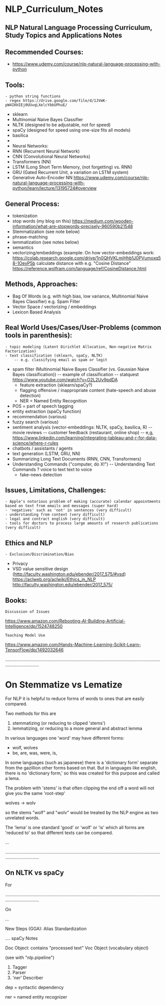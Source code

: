 # NLP_Curriculum_Notes
## NLP Natural Language Processing Curriculum, Study Topics and Applications Notes


## Recommended Courses:
- https://www.udemy.com/course/nlp-natural-language-processing-with-python

## Tools:
	- python string functions
	- regex https://drive.google.com/file/d/1JVmK-pW4IKHIEj0UUvqLXelcYbbUPhuE/
- sklearn
- Multinomial Naive Bayes Classifier
- NLTK (designed to be adjustable, not for speed)
- spaCy (designed for speed using one-size fits all models)
- basilica
- 
- Neural Networks:
- RNN (Recurrent Neural Network)
- CNN (Convolutional Neural Networks)
- Transformers (NN)
- LSTM (Long Short Term Memory, (not forgetting) vs. RNN)
- GRU (Gated Recurrent Unit, a variation on LSTM system)
- Generative Auto-Encoder NN
https://www.udemy.com/course/nlp-natural-language-processing-with-python/learn/lecture/13195724#overview

## General Process:
- tokenization
- stop words
(my blog on this)
https://medium.com/wooden-information/what-are-stopwords-precisely-960590b21548
- Stemmatization (see note below)
- phrase-matching
- lemmatization (see notes below)
- semantics
- vectorizing/embeddings (example: 
On how vector-embeddings work:
https://colab.research.google.com/drive/1n0QHVKLmjHhb1J0PVumoxq58-1OevP5b
calculate distance with e.g. "Cosine Distance" https://reference.wolfram.com/language/ref/CosineDistance.html

## Methods, Approaches:
- Bag Of Words (e.g. with high bias, low variance, Multinomial Naive Bayes Classifier)
e.g. Spam Filter
- Vector Space / vectorizing / embeddings
- Lexicon Based Analysis

## Real World Uses/Cases/User-Problems (common tools in parenthesis):
	- topic modeling (Latent Dirichlet Allocation, Non-negative Matrix Factorization)
	- text classification (sklearn, spaCy, NLTK)
		-- e.g. classifying email as spam or legit
- spam filter (Multinomial Naive Bayes Classifier (vs. Gaussian Naive Bayes classification)) 
	-- example of classification
-- statquest https://www.youtube.com/watch?v=O2L2Uv9pdDA
	- feature extraction (sklearn/spaCy?)
	- flagging offensive / inappropriate content (hate-speech and abuse detection)
	- NER = Named Entity Recognition
- POS = part of speech tagging 
- entity extraction (spaCy function)
- recommendation (various)
- fuzzy search (various)
- sentiment analysis (vector-embeddings: NLTK, spaCy, basilica, R)
	-- movie reviews
	-- customer feedback (restaurant, online shop)
	-- e,g, https://www.linkedin.com/learning/integrating-tableau-and-r-for-data-science/where-r-rules 
- chatbots / assistants / agents
- text generation (LSTM, GRU, NN)
- Summarizing Long Text Documents (RNN, CNN, Transformers)
- Understanding Commands ("computer, do X!")
	-- Understanding Text Commands
	?
	voice to text
	text to voice
	- fake-news detection

## Issues, Limitations, Challenges:
	- Apple's notorious problem of making (accurate) calendar appointments based on text from emails and messages (super hard)
	- 'negatives' such as 'not' in sentences (very difficult)
	- understanding from context (very difficult)
	- legal and contract english (very difficult)
	- tools for doctors to process large amounts of research publications  (very difficult)

## Ethics and NLP
	- Exclusion/Discrimination/Bias
- Privacy 
- VSD value sensitive design (http://faculty.washington.edu/ebender/2017_575/#vsd)
https://aclweb.org/aclwiki/Ethics_in_NLP
http://faculty.washington.edu/ebender/2017_575/


## Books:
	Discussion of Issues
https://www.amazon.com/Rebooting-AI-Building-Artificial-Intelligence/dp/1524748250

	Teaching Model Use
https://www.amazon.com/Hands-Machine-Learning-Scikit-Learn-TensorFlow/dp/1492032646







.......................................................................................................................................................


# On Stemmatize vs Lematize

For NLP it is helpful to reduce forms of words to ones that are easily compared.

Two methods for this are 
1. stemmatizing (or reducing to clipped 'stems')
2. lemmatizing, or reducing to a more general and abstract lemma

In various languages one 'word' may have different forms: 
- wolf, wolves
- be, are, was, were, is,

In some languages (such as japanese) there is a 'dictionary form' separate from the gazillion other forms based on that. But in languages like english, there is no 'dictionary form,' so this was created for this purpose and called a lema.

The problem with 'stems' is that often clipping the end off a word will not give you the same 'root-step'

wolves -> wolv

so the stems "wolf" and "wolv" would be treated by the NLP engine as two unrelated words.

The 'lema' is one standard 'good' or 'wolf' or 'is' which all forms are 'reduced to' so that different texts can be compared.  


...



.......................................................................................................................................................


## On NLTK vs spaCy

For

.......................................................................................................................................................


On

...

New Steps (GGA):
Alias Standardization

....
spaCy Notes

Doc Object:  contains "processed text"
Voc Object (vocabulary object)

(see with "nlp.pipeline")
1. Tagger
2. Parser
3. 'ner' Describer


dep = syntactic dependency

ner = named entity recognizer
